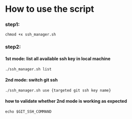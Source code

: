 # How to use the script
### step1: 
`chmod +x ssh_manager.sh`

### step2: 
#### 1st mode: list all available ssh key in local machine
`./ssh_manager.sh list`

#### 2nd mode: switch git ssh
`./ssh_manager.sh use {targeted git ssh key name}`
#### how to validate whether 2nd mode is working as expected
`echo $GIT_SSH_COMMAND`

